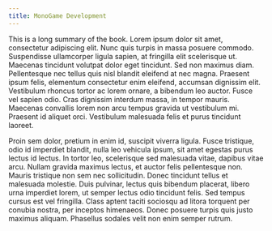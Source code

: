 ```yaml
---
title: MonoGame Development
---
```


This is a long summary of the book. Lorem ipsum dolor sit amet, consectetur adipiscing elit. Nunc quis turpis in massa posuere commodo. Suspendisse ullamcorper ligula sapien, at fringilla elit scelerisque ut. Maecenas tincidunt volutpat dolor eget tincidunt. Sed non maximus diam. Pellentesque nec tellus quis nisl blandit eleifend at nec magna. Praesent ipsum felis, elementum consectetur enim eleifend, accumsan dignissim elit. Vestibulum rhoncus tortor ac lorem ornare, a bibendum leo auctor. Fusce vel sapien odio. Cras dignissim interdum massa, in tempor mauris. Maecenas convallis lorem non arcu tempus gravida ut vestibulum mi. Praesent id aliquet orci. Vestibulum malesuada felis et purus tincidunt laoreet.

Proin sem dolor, pretium in enim id, suscipit viverra ligula. Fusce tristique, odio id imperdiet blandit, nulla leo vehicula ipsum, sit amet egestas purus lectus id lectus. In tortor leo, scelerisque sed malesuada vitae, dapibus vitae arcu. Nullam gravida maximus lectus, et auctor felis pellentesque non. Mauris tristique non sem nec sollicitudin. Donec tincidunt tellus et malesuada molestie. Duis pulvinar, lectus quis bibendum placerat, libero urna imperdiet lorem, ut semper lectus odio tincidunt felis. Sed tempus cursus est vel fringilla. Class aptent taciti sociosqu ad litora torquent per conubia nostra, per inceptos himenaeos. Donec posuere turpis quis justo maximus aliquam. Phasellus sodales velit non enim semper rutrum.
